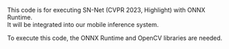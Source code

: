 This code is for executing SN-Net (CVPR 2023, Highlight) with ONNX Runtime.  
It will be integrated into our mobile inference system.  
  
To execute this code, the ONNX Runtime and OpenCV libraries are needed.
